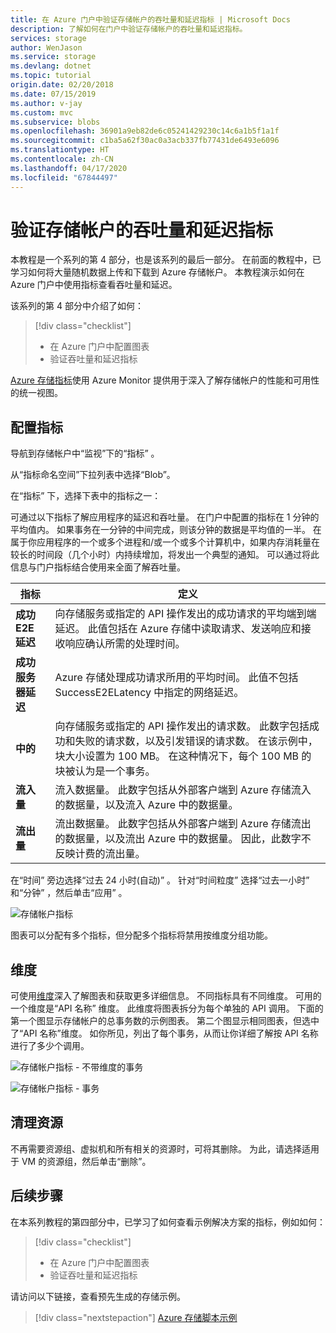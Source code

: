 ```yaml
---
title: 在 Azure 门户中验证存储帐户的吞吐量和延迟指标 | Microsoft Docs
description: 了解如何在门户中验证存储帐户的吞吐量和延迟指标。
services: storage
author: WenJason
ms.service: storage
ms.devlang: dotnet
ms.topic: tutorial
origin.date: 02/20/2018
ms.date: 07/15/2019
ms.author: v-jay
ms.custom: mvc
ms.subservice: blobs
ms.openlocfilehash: 36901a9eb82de6c05241429230c14c6a1b5f1a1f
ms.sourcegitcommit: c1ba5a62f30ac0a3acb337fb77431de6493e6096
ms.translationtype: HT
ms.contentlocale: zh-CN
ms.lasthandoff: 04/17/2020
ms.locfileid: "67844497"
---
```

# <a name="verify-throughput-and-latency-metrics-for-a-storage-account"></a>验证存储帐户的吞吐量和延迟指标

本教程是一个系列的第 4 部分，也是该系列的最后一部分。 在前面的教程中，已学习如何将大量随机数据上传和下载到 Azure 存储帐户。 本教程演示如何在 Azure 门户中使用指标查看吞吐量和延迟。

该系列的第 4 部分中介绍了如何：

> [!div class="checklist"]
> * 在 Azure 门户中配置图表
> * 验证吞吐量和延迟指标

[Azure 存储指标](../common/storage-metrics-in-azure-monitor.md?toc=%2fazure%2fstorage%2fblobs%2ftoc.json)使用 Azure Monitor 提供用于深入了解存储帐户的性能和可用性的统一视图。

## <a name="configure-metrics"></a>配置指标

导航到存储帐户中“监视”下的“指标”   。

从“指标命名空间”下拉列表中选择“Blob”。 

在“指标”  下，选择下表中的指标之一：

可通过以下指标了解应用程序的延迟和吞吐量。 在门户中配置的指标在 1 分钟的平均值内。 如果事务在一分钟的中间完成，则该分钟的数据是平均值的一半。 在属于你应用程序的一个或多个进程和/或一个或多个计算机中，如果内存消耗量在较长的时间段（几个小时）内持续增加，将发出一个典型的通知。 可以通过将此信息与门户指标结合使用来全面了解吞吐量。

|指标|定义|
|---|---|
|**成功 E2E 延迟**|向存储服务或指定的 API 操作发出的成功请求的平均端到端延迟。 此值包括在 Azure 存储中读取请求、发送响应和接收响应确认所需的处理时间。|
|**成功服务器延迟**|Azure 存储处理成功请求所用的平均时间。 此值不包括 SuccessE2ELatency 中指定的网络延迟。 |
|**中的**|向存储服务或指定的 API 操作发出的请求数。 此数字包括成功和失败的请求数，以及引发错误的请求数。 在该示例中，块大小设置为 100 MB。 在这种情况下，每个 100 MB 的块被认为是一个事务。|
|**流入量**|流入数据量。 此数字包括从外部客户端到 Azure 存储流入的数据量，以及流入 Azure 中的数据量。 |
|**流出量**|流出数据量。 此数字包括从外部客户端到 Azure 存储流出的数据量，以及流出 Azure 中的数据量。 因此，此数字不反映计费的流出量。 |

在“时间”  旁边选择“过去 24 小时(自动)”  。 针对“时间粒度”  选择“过去一小时”  和“分钟”  ，然后单击“应用”  。

![存储帐户指标](./media/storage-blob-scalable-app-verify-metrics/figure1.png)

图表可以分配有多个指标，但分配多个指标将禁用按维度分组功能。

## <a name="dimensions"></a>维度

可使用[维度](../common/storage-metrics-in-azure-monitor.md?toc=%2fazure%2fstorage%2fblobs%2ftoc.json#metrics-dimensions)深入了解图表和获取更多详细信息。 不同指标具有不同维度。 可用的一个维度是“API 名称”  维度。 此维度将图表拆分为每个单独的 API 调用。 下面的第一个图显示存储帐户的总事务数的示例图表。 第二个图显示相同图表，但选中了“API 名称”维度。 如你所见，列出了每个事务，从而让你详细了解按 API 名称进行了多少个调用。

![存储帐户指标 - 不带维度的事务](./media/storage-blob-scalable-app-verify-metrics/transactionsnodimensions.png)

![存储帐户指标 - 事务](./media/storage-blob-scalable-app-verify-metrics/transactions.png)

## <a name="clean-up-resources"></a>清理资源

不再需要资源组、虚拟机和所有相关的资源时，可将其删除。 为此，请选择适用于 VM 的资源组，然后单击“删除”。

## <a name="next-steps"></a>后续步骤

在本系列教程的第四部分中，已学习了如何查看示例解决方案的指标，例如如何：

> [!div class="checklist"]
> * 在 Azure 门户中配置图表
> * 验证吞吐量和延迟指标

请访问以下链接，查看预先生成的存储示例。

> [!div class="nextstepaction"]
> [Azure 存储脚本示例](storage-samples-blobs-cli.md)

[previous-tutorial]: storage-blob-scalable-app-download-files.md
